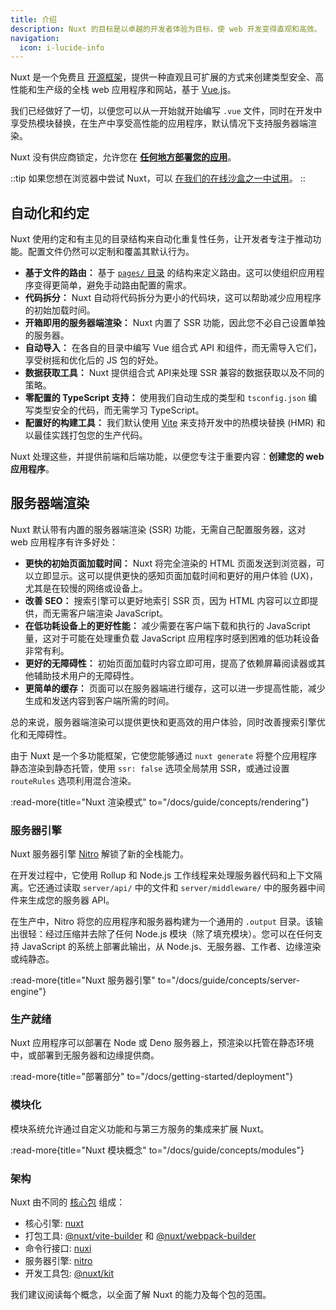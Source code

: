 ```yaml
---
title: 介绍
description: Nuxt 的目标是以卓越的开发者体验为目标，使 web 开发变得直观和高效。
navigation:
  icon: i-lucide-info
---
```


Nuxt 是一个免费且 [开源框架](https://github.com/nuxt/nuxt)，提供一种直观且可扩展的方式来创建类型安全、高性能和生产级的全栈 web 应用程序和网站，基于 [Vue.js](https://vuejs.org)。

我们已经做好了一切，以便您可以从一开始就开始编写 `.vue` 文件，同时在开发中享受热模块替换，在生产中享受高性能的应用程序，默认情况下支持服务器端渲染。

Nuxt 没有供应商锁定，允许您在 [**任何地方部署您的应用**](/blog/nuxt-on-the-edge)。

::tip
如果您想在浏览器中尝试 Nuxt，可以 [在我们的在线沙盒之一中试用](/docs/getting-started/installation#play-online)。
::

## 自动化和约定

Nuxt 使用约定和有主见的目录结构来自动化重复性任务，让开发者专注于推动功能。配置文件仍然可以定制和覆盖其默认行为。

- **基于文件的路由：** 基于 [`pages/` 目录](/docs/guide/directory-structure/pages) 的结构来定义路由。这可以使组织应用程序变得更简单，避免手动路由配置的需求。
- **代码拆分：** Nuxt 自动将代码拆分为更小的代码块，这可以帮助减少应用程序的初始加载时间。
- **开箱即用的服务器端渲染：** Nuxt 内置了 SSR 功能，因此您不必自己设置单独的服务器。
- **自动导入：** 在各自的目录中编写 Vue 组合式 API 和组件，而无需导入它们，享受树摇和优化后的 JS 包的好处。
- **数据获取工具：** Nuxt 提供组合式 API来处理 SSR 兼容的数据获取以及不同的策略。
- **零配置的 TypeScript 支持：** 使用我们自动生成的类型和 `tsconfig.json` 编写类型安全的代码，而无需学习 TypeScript。
- **配置好的构建工具：** 我们默认使用 [Vite](https://vite.dev) 来支持开发中的热模块替换 (HMR) 和以最佳实践打包您的生产代码。

Nuxt 处理这些，并提供前端和后端功能，以便您专注于重要内容：**创建您的 web 应用程序**。

## 服务器端渲染

Nuxt 默认带有内置的服务器端渲染 (SSR) 功能，无需自己配置服务器，这对 web 应用程序有许多好处：

- **更快的初始页面加载时间：** Nuxt 将完全渲染的 HTML 页面发送到浏览器，可以立即显示。这可以提供更快的感知页面加载时间和更好的用户体验 (UX)，尤其是在较慢的网络或设备上。
- **改善 SEO：** 搜索引擎可以更好地索引 SSR 页，因为 HTML 内容可以立即提供，而无需客户端渲染 JavaScript。
- **在低功耗设备上的更好性能：** 减少需要在客户端下载和执行的 JavaScript 量，这对于可能在处理重负载 JavaScript 应用程序时感到困难的低功耗设备非常有利。
- **更好的无障碍性：** 初始页面加载时内容立即可用，提高了依赖屏幕阅读器或其他辅助技术用户的无障碍性。
- **更简单的缓存：** 页面可以在服务器端进行缓存，这可以进一步提高性能，减少生成和发送内容到客户端所需的时间。

总的来说，服务器端渲染可以提供更快和更高效的用户体验，同时改善搜索引擎优化和无障碍性。

由于 Nuxt 是一个多功能框架，它使您能够通过 `nuxt generate` 将整个应用程序静态渲染到静态托管，使用 `ssr: false` 选项全局禁用 SSR，或通过设置 `routeRules` 选项利用混合渲染。

:read-more{title="Nuxt 渲染模式" to="/docs/guide/concepts/rendering"}

### 服务器引擎

Nuxt 服务器引擎 [Nitro](https://nitro.unjs.io) 解锁了新的全栈能力。

在开发过程中，它使用 Rollup 和 Node.js 工作线程来处理服务器代码和上下文隔离。它还通过读取 `server/api/` 中的文件和 `server/middleware/` 中的服务器中间件来生成您的服务器 API。

在生产中，Nitro 将您的应用程序和服务器构建为一个通用的 `.output` 目录。该输出很轻：经过压缩并去除了任何 Node.js 模块（除了填充模块）。您可以在任何支持 JavaScript 的系统上部署此输出，从 Node.js、无服务器、工作者、边缘渲染或纯静态。

:read-more{title="Nuxt 服务器引擎" to="/docs/guide/concepts/server-engine"}

### 生产就绪

Nuxt 应用程序可以部署在 Node 或 Deno 服务器上，预渲染以托管在静态环境中，或部署到无服务器和边缘提供商。

:read-more{title="部署部分" to="/docs/getting-started/deployment"}

### 模块化

模块系统允许通过自定义功能和与第三方服务的集成来扩展 Nuxt。

:read-more{title="Nuxt 模块概念" to="/docs/guide/concepts/modules"}

### 架构

Nuxt 由不同的 [核心包](https://github.com/nuxt/nuxt/tree/main/packages) 组成：

- 核心引擎: [nuxt](https://github.com/nuxt/nuxt/tree/main/packages/nuxt)
- 打包工具: [@nuxt/vite-builder](https://github.com/nuxt/nuxt/tree/main/packages/vite) 和 [@nuxt/webpack-builder](https://github.com/nuxt/nuxt/tree/main/packages/webpack)
- 命令行接口: [nuxi](https://github.com/nuxt/nuxt/tree/main/packages/nuxi)
- 服务器引擎: [nitro](https://github.com/nitrojs/nitro)
- 开发工具包: [@nuxt/kit](https://github.com/nuxt/nuxt/tree/main/packages/kit)

我们建议阅读每个概念，以全面了解 Nuxt 的能力及每个包的范围。
